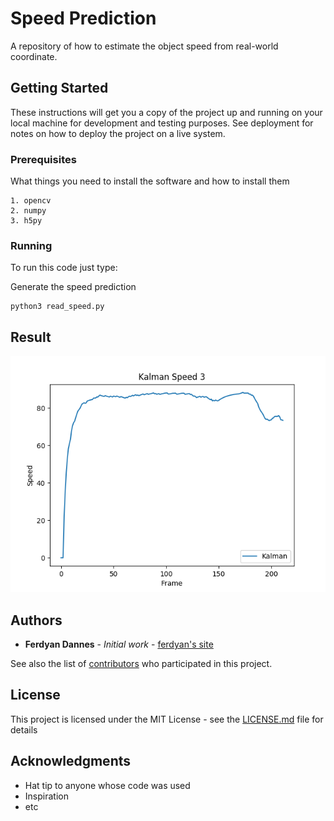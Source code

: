 # Speed Prediction

A repository of how to estimate the object speed from real-world coordinate.

## Getting Started

These instructions will get you a copy of the project up and running on your local machine for development and testing purposes. See deployment for notes on how to deploy the project on a live system.

### Prerequisites

What things you need to install the software and how to install them

```
1. opencv
2. numpy
3. h5py
```

### Running

To run this code just type:

Generate the speed prediction

```
python3 read_speed.py
```

## Result
![Test Image 1](8_3.png)

## Authors

* **Ferdyan Dannes** - *Initial work* - [ferdyan's site](www.ferdyandannes.com)

See also the list of [contributors](https://github.com/your/project/contributors) who participated in this project.

## License

This project is licensed under the MIT License - see the [LICENSE.md](LICENSE.md) file for details

## Acknowledgments

* Hat tip to anyone whose code was used
* Inspiration
* etc
